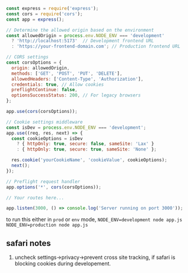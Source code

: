 ```js
const express = require('express');
const cors = require('cors');
const app = express();

// Determine the allowed origin based on the environment
const allowedOrigin = process.env.NODE_ENV === 'development'
  ? 'http://localhost:5173'  // Development frontend URL
  : 'https://your-frontend-domain.com'; // Production frontend URL

// CORS settings
const corsOptions = {
  origin: allowedOrigin,
  methods: ['GET', 'POST', 'PUT', 'DELETE'],
  allowedHeaders: ['Content-Type', 'Authorization'],
  credentials: true, // Allow cookies
  preflightContinue: false,
  optionsSuccessStatus: 200, // For legacy browsers
};

app.use(cors(corsOptions));

// Cookie settings middleware
const isDev = process.env.NODE_ENV === 'development';
app.use((req, res, next) => {
  const cookieOptions = isDev
    ? { httpOnly: true, secure: false, sameSite: 'Lax' }
    : { httpOnly: true, secure: true, sameSite: 'None' };

  res.cookie('yourCookieName', 'cookieValue', cookieOptions);
  next();
});

// Preflight request handler
app.options('*', cors(corsOptions));

// Your routes here...

app.listen(3000, () => console.log('Server running on port 3000'));
```

to run this either in `prod` or `env` mode, 
`NODE_ENV=development node app.js`
`NODE_ENV=production node app.js`

## safari notes
1. uncheck settings->privacy->prevent cross site tracking, if safari is blocking cookies during developement.